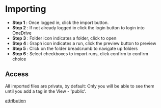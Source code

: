 
# Importing
- **Step 1** : Once logged in, click the import button.
- **Step 2** : If not already logged in click the login button to login into OneDrive
- **Step 3** : Folder icon indicates a folder, click to open
- **Step 4** : Graph icon indicates a run, click the preview button to preview
- **Step 5** : Click on the folder breadcrumb to navigate up folders
- **Step 6** : Select checkboxes to import runs, click confirm to confirm choice

## Access
All imported files are private, by default: Only you will be able to see them until you add a tag in the View - 'public'.


[attribution](https://github.com/CMDT/TimeSeriesDataCapture/blob/master/Documents/attribution.md)
